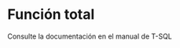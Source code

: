 ﻿---
FunctionName: "total"
FunctionType: "Crono"
Autogenerated: true
---

# Función  total

Consulte la documentación en el manual de T-SQL
